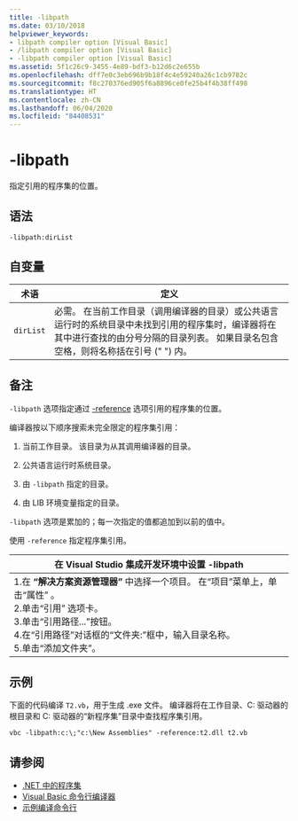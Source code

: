 ```yaml
---
title: -libpath
ms.date: 03/10/2018
helpviewer_keywords:
- libpath compiler option [Visual Basic]
- /libpath compiler option [Visual Basic]
- -libpath compiler option [Visual Basic]
ms.assetid: 5f1c26c9-3455-4e89-bdf3-b12d6c2e655b
ms.openlocfilehash: dff7e0c3eb696b9b18f4c4e59240a26c1cb9782c
ms.sourcegitcommit: f8c270376ed905f6a8896ce0fe25b4f4b38ff498
ms.translationtype: HT
ms.contentlocale: zh-CN
ms.lasthandoff: 06/04/2020
ms.locfileid: "84408531"
---
```

# <a name="-libpath"></a>-libpath
指定引用的程序集的位置。  
  
## <a name="syntax"></a>语法  
  
```console  
-libpath:dirList  
```  
  
## <a name="arguments"></a>自变量  
  
|术语|定义|  
|---|---|  
|`dirList`|必需。 在当前工作目录（调用编译器的目录）或公共语言运行时的系统目录中未找到引用的程序集时，编译器将在其中进行查找的由分号分隔的目录列表。 如果目录名包含空格，则将名称括在引号 (" ") 内。|  
  
## <a name="remarks"></a>备注  
 `-libpath` 选项指定通过 [-reference](reference.md) 选项引用的程序集的位置。  
  
 编译器按以下顺序搜索未完全限定的程序集引用：  
  
1. 当前工作目录。 该目录为从其调用编译器的目录。  
  
2. 公共语言运行时系统目录。  
  
3. 由 `-libpath` 指定的目录。  
  
4. 由 LIB 环境变量指定的目录。  
  
 `-libpath` 选项是累加的；每一次指定的值都追加到以前的值中。  
  
 使用 `-reference` 指定程序集引用。  
  
|在 Visual Studio 集成开发环境中设置 -libpath|  
|---|  
|1.在 **“解决方案资源管理器”** 中选择一个项目。 在“项目”菜单上，单击“属性”   。 <br />2.单击“引用”  选项卡。<br />3.单击“引用路径...”按钮。 <br />4.在“引用路径”对话框的“文件夹:”框中，输入目录名称。  <br />5.单击“添加文件夹”。 |  
  
## <a name="example"></a>示例  
 下面的代码编译 `T2.vb`，用于生成 .exe 文件。 编译器将在工作目录、C: 驱动器的根目录和 C: 驱动器的“新程序集”目录中查找程序集引用。  
  
```console  
vbc -libpath:c:\;"c:\New Assemblies" -reference:t2.dll t2.vb  
```  
  
## <a name="see-also"></a>请参阅

- [.NET 中的程序集](../../../standard/assembly/index.md)
- [Visual Basic 命令行编译器](index.md)
- [示例编译命令行](sample-compilation-command-lines.md)
